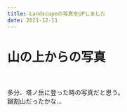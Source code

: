 ```yaml
---
title: Landscapeの写真をUPしました
date: 2021-12-11
---
```


# 山の上からの写真

<br>
<br>
多分、塔ノ岳に登った時の写真だと思う。<br>
鍋割山だったかな...
